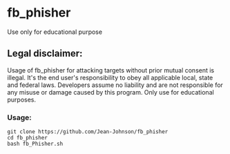 # fb_phisher
Use only for educational purpose
## Legal disclaimer:
Usage of fb_phisher for attacking targets without prior mutual consent is illegal. It's the end user's responsibility to obey all applicable local, state and federal laws. Developers assume no liability and are not responsible for any misuse or damage caused by this program. Only use for educational purposes.


### Usage:
```
git clone https://github.com/Jean-Johnson/fb_phisher
cd fb_phisher
bash fb_Phisher.sh
```
